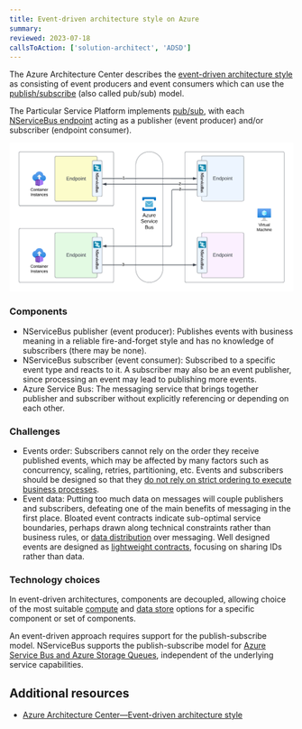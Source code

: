 ```yaml
---
title: Event-driven architecture style on Azure
summary:
reviewed: 2023-07-18
callsToAction: ['solution-architect', 'ADSD']
---
```


The Azure Architecture Center describes the [event-driven architecture style](https://learn.microsoft.com/en-us/azure/architecture/guide/architecture-styles/event-driven) as consisting of event producers and event consumers which can use the [publish/subscribe](https://learn.microsoft.com/en-us/azure/architecture/patterns/publisher-subscriber) (also called pub/sub) model.

The Particular Service Platform implements [pub/sub](/nservicebus/messaging/publish-subscribe/), with each [NServiceBus endpoint](/nservicebus/endpoints) acting as a publisher (event producer) and/or subscriber (endpoint consumer).

![](azure-event-driven-architecture.png)

### Components

* NServiceBus publisher (event producer): Publishes events with business meaning in a reliable fire-and-forget style and has no knowledge of subscribers (there may be none).
* NServiceBus subscriber (event consumer): Subscribed to a specific event type and reacts to it. A subscriber may also be an event publisher, since processing an event may lead to publishing more events.
* Azure Service Bus: The messaging service that brings together publisher and subscriber without explicitly referencing or depending on each other.

### Challenges

* Events order: Subscribers cannot rely on the order they receive published events, which may be affected by many factors such as concurrency, scaling, retries, partitioning, etc. Events and subscribers should be designed so that they [do not rely on strict ordering to execute business processes](https://particular.net/blog/you-dont-need-ordered-delivery).
* Event data: Putting too much data on messages will couple publishers and subscribers, defeating one of the main benefits of messaging in the first place. Bloated event contracts indicate sub-optimal service boundaries, perhaps drawn along technical constraints rather than business rules, or [data distribution](/nservicebus/concepts/data-distribution.md) over messaging. Well designed events are designed as [lightweight contracts](https://particular.net/blog/putting-your-events-on-a-diet), focusing on sharing IDs rather than data.

### Technology choices

In event-driven architectures, components are decoupled, allowing choice of the most suitable [compute](compute.md) and [data store](data-stores.md) options for a specific component or set of components.

An event-driven approach requires support for the publish-subscribe model. NServiceBus supports the publish-subscribe model for [Azure Service Bus and Azure Storage Queues](messaging.md), independent of the underlying service capabilities.

## Additional resources

* [Azure Architecture Center—Event-driven architecture style](https://learn.microsoft.com/en-us/azure/architecture/guide/architecture-styles/event-driven)
